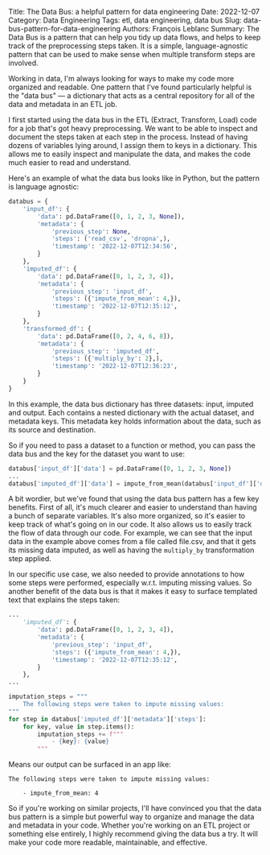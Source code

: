 Title: The Data Bus: a helpful pattern for data engineering
Date: 2022-12-07
Category: Data Engineering
Tags: etl, data engineering, data bus
Slug: data-bus-pattern-for-data-engineering
Authors: François Leblanc
Summary: The Data Bus is a pattern that can help you tidy up data flows, and helps to keep track of the preprocessing steps taken. It is a simple, language-agnostic pattern that can be used to make sense when multiple transform steps are involved.

Working in data, I'm always looking for ways to make my code more organized and readable. One pattern that I've found particularly helpful is the "data bus" &mdash; a dictionary that acts as a central repository for all of the data and metadata in an ETL job.

I first started using the data bus in the ETL (Extract, Transform, Load) code for a job that's got heavy preprocessing. We want to be able to inspect and document the steps taken at each step in the process. Instead of having dozens of variables lying around, I assign them to keys in a dictionary. This allows me to easily inspect and manipulate the data, and makes the code much easier to read and understand.

Here's an example of what the data bus looks like in Python, but the pattern is language agnostic:

```python
databus = {
    'input_df': {
        'data': pd.DataFrame([0, 1, 2, 3, None]),
        'metadata': {
            'previous_step': None,
            'steps': ('read_csv', 'dropna',),
            'timestamp': '2022-12-07T12:34:56',
        }
    },
    'imputed_df': {
        'data': pd.DataFrame([0, 1, 2, 3, 4]),
        'metadata': {
            'previous_step': 'input_df',
            'steps': ({'impute_from_mean': 4,}),
            'timestamp': '2022-12-07T12:35:12',
        }
    },
    'transformed_df': {
        'data': pd.DataFrame([0, 2, 4, 6, 8]),
        'metadata': {
            'previous_step': 'imputed_df',
            'steps': ({'multiply_by': 2},),
            'timestamp': '2022-12-07T12:36:23',
        }
    }
}
```

In this example, the data bus dictionary has three datasets: input, imputed and output. Each contains a nested dictionary with the actual dataset, and metadata keys. This metadata key holds information about the data, such as its source and destination.

So if you need to pass a dataset to a function or method, you can pass the data bus and the key for the dataset you want to use:

```python
databus['input_df']['data'] = pd.DataFrame([0, 1, 2, 3, None])
...
databus['imputed_df']['data'] = impute_from_mean(databus['input_df']['data'])
```

A bit wordier, but we've found that using the data bus pattern has a few key benefits. First of all, it's much clearer and easier to understand than having a bunch of separate variables. It's also more organized, so it's easier to keep track of what's going on in our code. It also allows us to easily track the flow of data through our code. For example, we can see that the input data in the example above comes from a file called file.csv, and that it gets its missing data imputed, as well as having the `multiply_by` transformation step applied.

In our specific use case, we also needed to provide annotations to how some steps were performed, especially w.r.t. imputing missing values. So another benefit of the data bus is that it makes it easy to surface templated text that explains the steps taken:

```python
...
    'imputed_df': {
        'data': pd.DataFrame([0, 1, 2, 3, 4]),
        'metadata': {
            'previous_step': 'input_df',
            'steps': ({'impute_from_mean': 4,}),
            'timestamp': '2022-12-07T12:35:12',
        }
    },
...

imputation_steps = """
    The following steps were taken to impute missing values:
"""
for step in databus['imputed_df']['metadata']['steps']:
    for key, value in step.items():
        imputation_steps += f"""
            - {key}: {value}
        """
```

Means our output can be surfaced in an app like:

    The following steps were taken to impute missing values:

        - impute_from_mean: 4

So if you're working on similar projects, I'll have convinced you that the data bus pattern is a simple but powerful way to organize and manage the data and metadata in your code. Whether you're working on an ETL project or something else entirely, I highly recommend giving the data bus a try. It will make your code more readable, maintainable, and effective.
